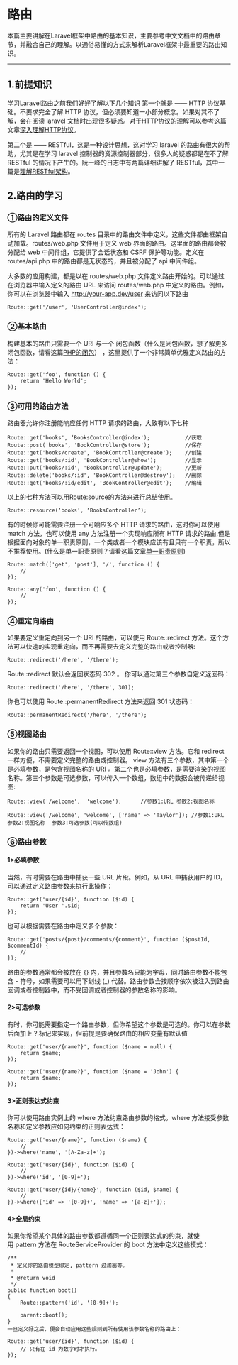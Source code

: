 # 路由

本篇主要讲解在Laravel框架中路由的基本知识，主要参考中文文档中的路由章节，并融合自己的理解。以通俗易懂的方式来解析Laravel框架中最重要的路由知识。

-------------------------

## 1.前提知识

学习Laravel路由之前我们好好了解以下几个知识
第一个就是 —— HTTP 协议基础。不要求完全了解 HTTP 协议，但必须要知道一小部分概念。如果对其不了解，会在阅读 laravel 文档时出现很多疑惑。对于HTTP协议的理解可以参考这篇文章[深入理解HTTP协议](https://mp.weixin.qq.com/s/AK1Pb9rx0q5Hf8dq6HNOhw)。

第二个是 —— RESTful，这是一种设计思想，这对学习 laravel 的路由有很大的帮助，尤其是在学习 laravel 控制器的资源控制器部分，很多人的疑惑都是在不了解 RESTful 的情况下产生的。阮一峰的日志中有两篇详细讲解了 RESTful，其中一篇是[理解RESTful架构](http://www.ruanyifeng.com/blog/2011/09/restful.html)。



## 2.路由的学习

### ①路由的定义文件
所有的 Laravel 路由都在 routes 目录中的路由文件中定义，这些文件都由框架自动加载。routes/web.php 文件用于定义 web 界面的路由。这里面的路由都会被分配给 web 中间件组，它提供了会话状态和 CSRF 保护等功能。定义在 routes/api.php 中的路由都是无状态的，并且被分配了 api 中间件组。

大多数的应用构建，都是以在 routes/web.php 文件定义路由开始的。可以通过在浏览器中输入定义的路由 URL 来访问 routes/web.php 中定义的路由。例如，你可以在浏览器中输入 http://your-app.dev/user 来访问以下路由

```
Route::get('/user', 'UserController@index');

```

### ②基本路由

构建基本的路由只需要一个 URI 与一个 闭包函数（什么是闭包函数，想了解更多闭包函数，请看这篇[PHP的闭包](https://www.cnblogs.com/yjf512/archive/2012/10/29/2744702.html)） ，这里提供了一个非常简单优雅定义路由的方法：

```
Route::get('foo', function () {
    return 'Hello World';
});

```

### ③可用的路由方法

路由器允许你注册能响应任何 HTTP 请求的路由，大致有以下七种

```
Route::get('books', ‘BooksController@index');           //获取
Route::post('books', 'BookController@store');           //保存
Route::get('books/create', 'BookController@create');    //创建 
Route::get('books/:id', 'BookController@show');         //显示
Route::put('books/:id', 'BookController@update');       //更新
Route::delete('books/:id', 'BookController@destroy');   //删除
Route::get('books/:id/edit', 'BookController@edit');    //编辑
```
以上的七种方法可以用Route:source的方法来进行总结使用。

```
Route::resource(‘books’, ‘BooksController’); 
```

有的时候你可能需要注册一个可响应多个 HTTP 请求的路由，这时你可以使用 match 方法，也可以使用 any 方法注册一个实现响应所有 HTTP 请求的路由,但是根据面向对象的单一职责原则，一个类或者一个模块应该有且只有一个职责，所以不推荐使用。(什么是单一职责原则？请看这篇文章[单一职责原则](https://www.cnblogs.com/silencer/p/10812466.html))

```
Route::match(['get', 'post'], '/', function () {
    //
});

Route::any('foo', function () {
    //
});

```

### ④重定向路由
如果要定义重定向到另一个 URI 的路由，可以使用 Route::redirect 方法。这个方法可以快速的实现重定向，而不再需要去定义完整的路由或者控制器:

```
Route::redirect('/here', '/there');

```
Route::redirect 默认会返回状态码 302 。 你可以通过第三个参数自定义返回码：

```
Route::redirect('/here', '/there', 301);

```

你也可以使用 Route::permanentRedirect 方法来返回 301 状态码：

```
Route::permanentRedirect('/here', '/there');

```

### ⑤视图路由

如果你的路由只需要返回一个视图，可以使用 Route::view 方法。它和 redirect 一样方便，不需要定义完整的路由或控制器。
view 方法有三个参数，其中第一个是必填参数，是包含视图名称的 URI 。第二个也是必填参数，是需要渲染的视图名称。第三个参数是可选参数，可以传入一个数组，数组中的数据会被传递给视图:

```
Route::view('/welcome',  'welcome');      //参数1:URL 参数2:视图名称 

Route::view('/welcome', 'welcome', ['name' => 'Taylor']); //参数1:URL 参数2:视图名称  参数3:可选参数(可以传数组)

```

### ⑥路由参数

#### 1>必填参数

当然，有时需要在路由中捕获一些 URL 片段。例如，从 URL 中捕获用户的 ID，可以通过定义路由参数来执行此操作：

```
Route::get('user/{id}', function ($id) {
    return 'User '.$id;
});
```

也可以根据需要在路由中定义多个参数：

```
Route::get('posts/{post}/comments/{comment}', function ($postId, $commentId) {
    //
});
```
路由的参数通常都会被放在 {} 内，并且参数名只能为字母，同时路由参数不能包含 - 符号，如果需要可以用下划线 (_) 代替。路由参数会按顺序依次被注入到路由回调或者控制器中，而不受回调或者控制器的参数名称的影响。


#### 2>可选参数

有时，你可能需要指定一个路由参数，但你希望这个参数是可选的。你可以在参数后面加上 ? 标记来实现，但前提是要确保路由的相应变量有默认值

```
Route::get('user/{name?}', function ($name = null) {
    return $name;
});

Route::get('user/{name?}', function ($name = 'John') {
    return $name;
});
```

#### 3>正则表达式约束

你可以使用路由实例上的 where 方法约束路由参数的格式。where 方法接受参数名称和定义参数应如何约束的正则表达式：

```
Route::get('user/{name}', function ($name) {
    //
})->where('name', '[A-Za-z]+');

Route::get('user/{id}', function ($id) {
    //
})->where('id', '[0-9]+');

Route::get('user/{id}/{name}', function ($id, $name) {
    //
})->where(['id' => '[0-9]+', 'name' => '[a-z]+']);

```
#### 4>全局约束

如果你希望某个具体的路由参数都遵循同一个正则表达式的约束，就使用 pattern 方法在 RouteServiceProvider 的 boot 方法中定义这些模式：

```
/**
 * 定义你的路由模型绑定, pattern 过滤器等。
 *
 * @return void
 */
public function boot()
{
    Route::pattern('id', '[0-9]+');

    parent::boot();
}
一旦定义好之后，便会自动应用这些规则到所有使用该参数名称的路由上：

Route::get('user/{id}', function ($id) {
    // 只有在 id 为数字时才执行。
});

```








